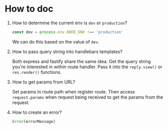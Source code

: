 # How to doc

1. How to determine the current env is `dev` or `production`?
   
   ```javascript
   const dev = process.env.NODE_ENV !== 'production'
   ```
   We can do this based on the value of `dev`.

2. How to pass query string into handlebars templates?

   Both express and fastify share the same idea.
   Get the query string you're interested in within route handler.
   Pass it into the `reply.view()` or `res.render()` functions.

3. How to get params from URL?

   Set params in route path when register route.
   Then access `request.params` when request being received to get the params from the request.

4. How to create an error?

   ```javascript
   Error(errorMessage)
   ```